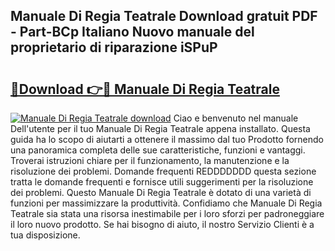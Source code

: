 ## Manuale Di Regia Teatrale Download gratuit PDF - Part-BCp Italiano Nuovo manuale del proprietario di riparazione iSPuP

# <h2><a href="http://dfgsypa.blite.top/?on=Manuale+Di+Regia+Teatrale">🔗Download 👉🔴 Manuale Di Regia Teatrale</a></h2>

[![Manuale Di Regia Teatrale download](https://i.imgur.com/lujVjoI.png)](http://dfgsypa.blite.top/?on=Manuale+Di+Regia+Teatrale)
Ciao e benvenuto nel manuale Dell'utente per il tuo Manuale Di Regia Teatrale appena installato. Questa guida ha lo scopo di aiutarti a ottenere il massimo dal tuo Prodotto fornendo una panoramica completa delle sue caratteristiche, funzioni e vantaggi. Troverai istruzioni chiare per il funzionamento, la manutenzione e la risoluzione dei problemi. Domande frequenti REDDDDDDD questa sezione tratta le domande frequenti e fornisce utili suggerimenti per la risoluzione dei problemi. Questo Manuale Di Regia Teatrale è dotato di una varietà di funzioni per massimizzare la produttività. Confidiamo che Manuale Di Regia Teatrale sia stata una risorsa inestimabile per i loro sforzi per padroneggiare il loro nuovo prodotto. Se hai bisogno di aiuto, il nostro Servizio Clienti è a tua disposizione.
